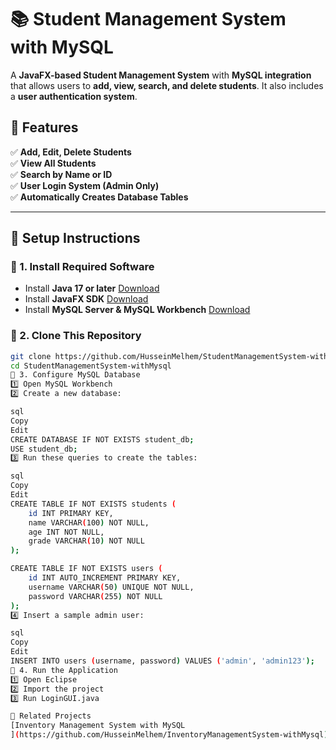 # 📚 Student Management System with MySQL

A **JavaFX-based Student Management System** with **MySQL integration** that allows users to **add, view, search, and delete students**. It also includes a **user authentication system**.

## 🎯 Features
✅ **Add, Edit, Delete Students**  
✅ **View All Students**  
✅ **Search by Name or ID**  
✅ **User Login System (Admin Only)**  
✅ **Automatically Creates Database Tables**  

---

## 📌 Setup Instructions
### 🔹 1. Install Required Software
- Install **Java 17 or later** [Download](https://www.oracle.com/java/technologies/javase-downloads.html)
- Install **JavaFX SDK** [Download](https://gluonhq.com/products/javafx/)
- Install **MySQL Server & MySQL Workbench** [Download](https://dev.mysql.com/downloads/)

### 🔹 2. Clone This Repository
```sh
git clone https://github.com/HusseinMelhem/StudentManagementSystem-withMysql.git
cd StudentManagementSystem-withMysql
🔹 3. Configure MySQL Database
1️⃣ Open MySQL Workbench
2️⃣ Create a new database:

sql
Copy
Edit
CREATE DATABASE IF NOT EXISTS student_db;
USE student_db;
3️⃣ Run these queries to create the tables:

sql
Copy
Edit
CREATE TABLE IF NOT EXISTS students (
    id INT PRIMARY KEY,
    name VARCHAR(100) NOT NULL,
    age INT NOT NULL,
    grade VARCHAR(10) NOT NULL
);

CREATE TABLE IF NOT EXISTS users (
    id INT AUTO_INCREMENT PRIMARY KEY,
    username VARCHAR(50) UNIQUE NOT NULL,
    password VARCHAR(255) NOT NULL
);
4️⃣ Insert a sample admin user:

sql
Copy
Edit
INSERT INTO users (username, password) VALUES ('admin', 'admin123');
🔹 4. Run the Application
1️⃣ Open Eclipse
2️⃣ Import the project
3️⃣ Run LoginGUI.java

🔗 Related Projects
[Inventory Management System with MySQL
](https://github.com/HusseinMelhem/InventoryManagementSystem-withMysql)

